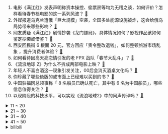 1. 电影《满江红》发表声明称资本操控、偷票房等均为无稽之谈，如何评价？怎样看待春节档电影的这一系列风波？ [:link:](https://www.zhihu.com/question/580641032)
2. 外媒报道乌克兰遭俄「巨大规模」空袭，全国多处能源设施被炸，这会给俄乌局势带来哪些影响？ [:link:](https://www.zhihu.com/question/580650617)
3. 网友质疑《满江红》剧情抄袭《龙门镖局》，具体情况如何？影视作品该如何鉴定抄袭或借鉴？ [:link:](https://www.zhihu.com/question/580632744)
4. 西安回民街 6 根面 20 元，官方回应「责令整改退钱」，如何整顿旅游市场乱象 ，提升消费者体验？ [:link:](https://www.zhihu.com/question/580642792)
5. 如何看待因高天亮恋情引发的老 FPX 战队「春节大乱斗」？ [:link:](https://www.zhihu.com/question/580657510)
6. 《流浪地球 2》为什么不拆成两部电影上映？ [:link:](https://www.zhihu.com/question/580596807)
7. 年轻人不喜白酒这一现象引发关注，00后会消灭酒桌文化吗？ [:link:](https://www.zhihu.com/question/578288539)
8. 你珍藏了哪些绝版的或市面上已经难以买到的书？ [:link:](https://www.zhihu.com/question/19560612)
9. 中国驻福冈总领事称「 8 名船员已确认死亡，其中有 6 名为中国船员」，哪些信息值得关注？ [:link:](https://www.zhihu.com/question/580624899)
10. 以现阶段的科技水平，可以实现《流浪地球2》中的同声传译吗？ [:link:](https://www.zhihu.com/question/580189928)
<details>
<summary>11 ~ 20</summary>

11. 明朝第一武将徐达在中国古代名将中能进前十吗？ [:link:](https://www.zhihu.com/question/40523319)
12. 《流浪地球 2》前面和中间的部分真的不无聊吗？ [:link:](https://www.zhihu.com/question/580083615)
13. 飞机上可以要第二份飞机餐吗？ [:link:](https://www.zhihu.com/question/290460008)
14. 佩斯科夫回应「末日时钟被拨快」，称「局势令人担忧，没有缓和迹象」，如何解读这一言论？俄乌局势如何缓解？ [:link:](https://www.zhihu.com/question/580624681)
15. 《狂飙》中高启盛是一个什么样的人？他更爱他哥哥还是他自己？ [:link:](https://www.zhihu.com/question/580583734)
16. 你认为春节有哪些习俗属于糟粕，让你来设计春节年俗，你会怎么做？ [:link:](https://www.zhihu.com/question/579244219)
17. 经济学里说的“租”是什么概念？ [:link:](https://www.zhihu.com/question/575376537)
18. 领导把人边缘化的手段会不会因00后整顿职场运动而失效？ [:link:](https://www.zhihu.com/question/573763637)
19. 生化环材是否即将起飞? [:link:](https://www.zhihu.com/question/578350519)
20. 孩子问「没有手机的年代，春节里小朋友们聚在一起」，玩什么游戏呢？ [:link:](https://www.zhihu.com/question/515030518)
</details>
<details>
<summary>21 ~ 30</summary>

21. 美国学生用 ChatGPT 写论文拿下全班最高分，如何看待这一行为？ChatGPT 会颠覆教育系统吗？ [:link:](https://www.zhihu.com/question/580642633)
22. 如何评价剧版《三体》第 14 集？ [:link:](https://www.zhihu.com/question/580088552)
23. 猫养不熟，是真的吗？ [:link:](https://www.zhihu.com/question/436007843)
24. 女子花 380 元买苹果树带回家，不料发现竟可拆卸，网友评「这样能随时更换水果品种」，如何看待此事？ [:link:](https://www.zhihu.com/question/579627808)
25. 女子回山东婆家过年，称有客来不被允许上桌吃饭，如何看待这种习俗？ [:link:](https://www.zhihu.com/question/579775482)
26. 为什么《流浪地球 2》里面的密码串是用较长的数字串增加复杂度，而不使用多种字符？ [:link:](https://www.zhihu.com/question/580233821)
27. 金庸小说里小龙女为啥要睡绳子上？ [:link:](https://www.zhihu.com/question/573236106)
28. 男朋友给我的备注是高达的角色“琪琪•安达鲁西亚”，这是什么意思？ [:link:](https://www.zhihu.com/question/567997977)
29. 春节就快过完了，充电器一拔许多人就和「浪浪山」道别了，离家是一种怎样的心情？你有哪些话还没来得及说？ [:link:](https://www.zhihu.com/question/580635994)
30. 如何评价刘德华在《流浪地球 2》中的演技？ [:link:](https://www.zhihu.com/question/579999384)
</details>
<details>
<summary>31 ~ 40</summary>

31. 黑鲨手机倒闭，电竞手机是不是终将被走向没落？ [:link:](https://www.zhihu.com/question/578253153)
32. 《流浪地球 2》海外开分 80%、观众喜爱度达 93%，这一成绩是否能说明中国科幻片走出国门了？ [:link:](https://www.zhihu.com/question/580423006)
33. 俄称美若援乌主战坦克将是对俄挑衅，这其中透露了哪些信息？ [:link:](https://www.zhihu.com/question/580501148)
34. 英国一跨性别女性因作为男性时强奸两名女性获罪，将被送往女子监狱，如何看待此事？这一做法是否合适？ [:link:](https://www.zhihu.com/question/580487434)
35. 有什么比较有质感的呢子大衣推荐? [:link:](https://www.zhihu.com/question/64487482)
36. Prompt Tuning 相比于 Fine Tuning 在哪些场景下表现更好？ [:link:](https://www.zhihu.com/question/504324484)
37. 空气悬挂为什么难以下放? [:link:](https://www.zhihu.com/question/563359052)
38. 钱真的会让人快乐吗？ [:link:](https://www.zhihu.com/question/574804182)
39. 无聊时可以做些什么？ [:link:](https://www.zhihu.com/question/20416111)
40. 为什么中国人在所有节日中，这么看重春节？ [:link:](https://www.zhihu.com/question/512577211)
</details>
<details>
<summary>41 ~ 50</summary>

41. 历史上有没有什么战术上的胜利扭转战略态势的例子？ [:link:](https://www.zhihu.com/question/449058555)
42. 从学生的C/C++水平，到生产环境水平，有什么好的建议？ [:link:](https://www.zhihu.com/question/267539869)
43. 电视剧《狂飙》第 26-27 集拍得怎么样？有哪些值得关注的剧情点？ [:link:](https://www.zhihu.com/question/580647719)
44. 极其容易受别人的影响，很在乎别人的看法，很多事情都违背了自己的内心怎么办？ [:link:](https://www.zhihu.com/question/20004141)
45. 22-23 赛季 NBA 76 人 137:133 力克篮网迎 6 连胜，如何评价这场比赛？ [:link:](https://www.zhihu.com/question/580536713)
46. 今年毕业但还没找到工作， 春节爸妈一直问我将来打算我压力很大怎么办？ [:link:](https://www.zhihu.com/question/579004695)
47. 学者称「要提防日美合谋对付中国，日本当前既有冲动更有行动」，如何解读？ [:link:](https://www.zhihu.com/question/579778614)
48. 普通人应该知道哪些法律常识？ [:link:](https://www.zhihu.com/question/19844498)
49. 电影《中国乒乓》称因宣发失误改期 2 月 17 日正式公映，如何评价这一片方行为？ [:link:](https://www.zhihu.com/question/580508727)
50. 一想到马上就要上班了，心里很烦躁怎么办？ [:link:](https://www.zhihu.com/question/580467347)
</details><details>
<summary>bilibili</summary>

1. 史上最离谱随机挑战！我们居然随机到去找邓超蹭饭！！！【第八期】 [:link:](//www.bilibili.com/video/BV1mx4y1M7m8)
2. 离谱！强行寄生在朋友家一周，他们回来后家里变成了... [:link:](//www.bilibili.com/video/BV11R4y187Np)
3. 送完这个礼物，他再也没有回过我消息…… [:link:](//www.bilibili.com/video/BV1NG4y1Q7Lz)
4. 今年不一样的年夜饭！ [:link:](//www.bilibili.com/video/BV1eA411k7eb)
5. 脸不疼？硬撑罢了！2022年度动画打脸大总结！【泛式】 [:link:](//www.bilibili.com/video/BV1QM411q73e)
6. 《崩坏：星穹铁道》跃迁PV：「太空喜剧」 [:link:](//www.bilibili.com/video/BV1fA411R7pq)
7. 快拿这个视频去诈骗你们化学老师 [:link:](//www.bilibili.com/video/BV1nG4y197jd)
8. 它，今年春节档最“奇怪”的电影？ [:link:](//www.bilibili.com/video/BV1u84y177ui)
9. 《原神》「流光拾遗之旅」——仙闻篇·木版年画 [:link:](//www.bilibili.com/video/BV11R4y187kj)
10. 【TF家族】2023新年音乐会《瞬间》（舞台篇） [:link:](//www.bilibili.com/video/BV1hY4y1o7SL)
<details>
<summary>11 ~ 20</summary>

11. 现在的小孩子到底有什么烦恼啊 [:link:](//www.bilibili.com/video/BV1mP4y1z78e)
12. “一开始很搞笑很可爱，但最后绷不住了” [:link:](//www.bilibili.com/video/BV1sM411q7Er)
13. 深度解析《流浪地球2》这是中国科幻迈向世界的一大步！ [:link:](//www.bilibili.com/video/BV1X8411w7mJ)
14. 有多少人注意到：他嘴角有根本擦不干净的血迹 [:link:](//www.bilibili.com/video/BV1S3411R7CC)
15. 《重生之我在云轩做花魁》1—11集无回顾合集 [:link:](//www.bilibili.com/video/BV1GG4y197TB)
16. 在非洲打赌能刷新什么记录？【小约翰】 [:link:](//www.bilibili.com/video/BV1A8411w723)
17. MC开局1像素，升级就会提高画质！最终超真实！ [:link:](//www.bilibili.com/video/BV1J24y1a7bG)
18. 【原神】抽奖送你满命胡桃和满命夜兰，请查收你的新年礼物！ [:link:](//www.bilibili.com/video/BV1nv4y1k7KM)
19. 疾 速 地 球 [:link:](//www.bilibili.com/video/BV1RG4y1D7bQ)
20. 顺手牵羊之学以致用 [:link:](//www.bilibili.com/video/BV1HT411f7Pr)
</details>
<details>
<summary>21 ~ 30</summary>

21. 怎样在游戏里分辨中国狙击手？ [:link:](//www.bilibili.com/video/BV1SD4y1n7su)
22. 耗时3天给德国室友炖了一盅佛跳墙, 他大受震撼 [:link:](//www.bilibili.com/video/BV1Dx4y1M7ky)
23. 库克帮雷军清库存？红米10A抵3000？我来试试！！ [:link:](//www.bilibili.com/video/BV1xv4y1k7YS)
24. 耗费心血还原西游记里孙悟空所做的乌金丹！吃的一刻我沉默了… [:link:](//www.bilibili.com/video/BV1YG4y1F7mD)
25. 满配唐僧误入大观园 [:link:](//www.bilibili.com/video/BV13841137WS)
26. 冬季骑行东北，遭遇寒潮手指意外骨折，零下35度在破房子里睡了一夜 [:link:](//www.bilibili.com/video/BV1vT411f7Qg)
27. 约 尔 蹦 迪，但 是 竖 屏 ！❤️【咬人猫】 [:link:](//www.bilibili.com/video/BV1GR4y1h7M8)
28. 向世界说“不”，一票否决权究竟有多香？ [:link:](//www.bilibili.com/video/BV18G4y1w7eL)
29. 接受粉丝挑战的第129天 烟花盛宴！ [:link:](//www.bilibili.com/video/BV1eA411k7FF)
30. 你小子必须发财听到没 [:link:](//www.bilibili.com/video/BV1KR4y1Y7JT)
</details>
<details>
<summary>31 ~ 40</summary>

31. 【全网最完整】小胖挑战九转大肠 评委尝后咬牙切齿 小胖高呼“值了” [:link:](//www.bilibili.com/video/BV15T411f7WE)
32. 零下-53℃？漠河极寒风冷，感受国内最低温的力量！【科技达】 [:link:](//www.bilibili.com/video/BV11Y4y1d7vq)
33. “郝郝反思”一下，春晚小品《坑》到底坑了谁？ [:link:](//www.bilibili.com/video/BV19P4y1z7Ro)
34. 我是如何从一名建筑工人成为百万粉丝UP主的？【读评论】 [:link:](//www.bilibili.com/video/BV1Sv4y1C7Ea)
35. 超豪华中式国宴年夜饭震惊芬兰家人一整年！十八道菜彻底撑晕在现场！新汉服狂拍照停不下来！芬兰家人各展神通上演联欢晚会！ [:link:](//www.bilibili.com/video/BV1Jv4y1k7Fq)
36. 毫无底线！试玩盗版地铁跑酷，建议下架！ [:link:](//www.bilibili.com/video/BV1m34y1Z7ET)
37. 《对接の小曲》(官方版本） [:link:](//www.bilibili.com/video/BV1Q34y1Z7Hg)
38. 朋友第一次演大佐，结果他不像演的！ [:link:](//www.bilibili.com/video/BV1xA411k7EW)
39. 把鸵鸟蛋做成咸蛋味道究竟如何？看着还是溏心的！ [:link:](//www.bilibili.com/video/BV1bd4y1W7Xh)
40. 旅行者：祝你新年好运来啊啊啊啊啊啊！！！ [:link:](//www.bilibili.com/video/BV14K411k7rx)
</details>
<details>
<summary>41 ~ 50</summary>

41. 【奇响天外】【十四人合唱】《一梦千宵》原神翻唱 [:link:](//www.bilibili.com/video/BV1x24y1a7LB)
42. 当年男演员没削尖下巴，也没把自己饿成瘦猴子 [:link:](//www.bilibili.com/video/BV1sT411f7PN)
43. 《初见照相馆》是全宇宙最好的小品！暗含15个无人发现的惊人细节！ [:link:](//www.bilibili.com/video/BV1vs4y147nd)
44. "他死在了最爱我的那一天，遗愿是让我永远忘记他" [:link:](//www.bilibili.com/video/BV1c24y1r73F)
45. 城 市 中 央 [:link:](//www.bilibili.com/video/BV1Dx4y1M7sY)
46. 上海京彩火锅半自助，9分钟加长版，全程高能！服务员剥虾剥到手抽筋！ [:link:](//www.bilibili.com/video/BV1JG4y1Q7zf)
47. 起床战争，但每个队伍随机一个玩家创造! [:link:](//www.bilibili.com/video/BV1g84y177pY)
48. 越是没有武器，越要变得强大！ [:link:](//www.bilibili.com/video/BV17x4y1M79L)
49. 喜欢2022的每个瞬间，2023年接好运！ [:link:](//www.bilibili.com/video/BV1P8411w7Yf)
50. 笑死我了，我妈过年抓到我爸“出轨”，王者荣耀应该对这件事负全责 [:link:](//www.bilibili.com/video/BV1Yy4y1d7wn)
</details>
<details>
<summary>51 ~ 60</summary>

51. 【假装讲电影】男人时间循环！被困婚礼当天！彻底解放天性！和伴娘玩嗨了！ [:link:](//www.bilibili.com/video/BV1q3411R7pL)
52. 《花开忘忧》动画版MV [:link:](//www.bilibili.com/video/BV17d4y1W7AQ)
53. 【明日方舟】“登临意”WB-EX1~8平民全关卡低配攻略（含突袭）！操作轻松+语音详解的愉悦攻略！《明日方舟》|魔法Zc目录 [:link:](//www.bilibili.com/video/BV1s3411R7pm)
54. 860万粉丝UP主开什么车？中国BOY又又换车了！ [:link:](//www.bilibili.com/video/BV1SY4y1Z7AG)
55. 赔偿一百万！神庙逃亡为何沦为坑钱烂作？ [:link:](//www.bilibili.com/video/BV1qM411t7qN)
56. 是兔年，但拿鸡整活...... [:link:](//www.bilibili.com/video/BV1vx4y1M7db)
57. 欧洲超万人聚集，只为来过中国年，场面吓人！ [:link:](//www.bilibili.com/video/BV1ns4y147Hc)
58. 《太想火就把所有流量密码全塞进一个视频了》 [:link:](//www.bilibili.com/video/BV1kY4y1d7xT)
59. 当熊妈妈第一次当妈妈……虽然手忙脚乱但依然能感受到爱意满满呀～ [:link:](//www.bilibili.com/video/BV1CR4y1a7Qp)
60. “没有人带你看烟花的话 我带你看”、 [:link:](//www.bilibili.com/video/BV19G4y1F74j)
</details>
<details>
<summary>61 ~ 70</summary>

61. 一盘摆成画的菜要多少钱？九吃帝王蟹，还要吞下传世名画【凭啥这么贵ep51-蟹仙画宴】 [:link:](//www.bilibili.com/video/BV19y4y1R7ry)
62. 俩江西帅小伙品尝爆辣美食，吃的过瘾聊的尽兴！ [:link:](//www.bilibili.com/video/BV1nY4y1o7Dn)
63. 30岁小伙住在40元旅馆过年，第一次吃麦当劳汉堡 [:link:](//www.bilibili.com/video/BV1BY4y1d7nC)
64. 农耕岷族 我的世界永恒的MC生存 二周目EP7 [:link:](//www.bilibili.com/video/BV1934y1Z7GG)
65. 两分钟看完流浪地球2（含剧透，慎点！） [:link:](//www.bilibili.com/video/BV14x4y1M7Bs)
66. 救命! 是妈之恶魔 [:link:](//www.bilibili.com/video/BV1K84y177Am)
67. 【散人】国产民俗恐怖《阿姐鼓》拯救姐姐 搞笑之旅（已更新至P3） [:link:](//www.bilibili.com/video/BV14v4y1k7zB)
68. 销冠大年初五才回老家，回家的路上还是没忍住啊。。。 [:link:](//www.bilibili.com/video/BV1bv4y1k75m)
69. 这款8年前的游戏放在21世纪确实有点早了 [:link:](//www.bilibili.com/video/BV18Y411X7wJ)
70. 2023我的世界拜年纪 [:link:](//www.bilibili.com/video/BV1a24y167fo)
</details>
<details>
<summary>71 ~ 80</summary>

71. 【罗翔】8岁以上压岁钱可以自己处置？小孩子打赏主播后还能追回吗？ [:link:](//www.bilibili.com/video/BV1PT411y7RU)
72. 两个人，两台电脑怀着梦想海骇阔工作室成立了！！！ [:link:](//www.bilibili.com/video/BV1mK411k7Yu)
73. 制作“二踢脚”伴侣 [:link:](//www.bilibili.com/video/BV1RG4y1X736)
74. 【原神】降魔大圣魈悟空 [:link:](//www.bilibili.com/video/BV1Xv4y1r7Ff)
75. “感动狗熊岭十大人物：熊妈妈” [:link:](//www.bilibili.com/video/BV1Gv4y1k7nx)
76. 我被黑了！！！洗不清了 [:link:](//www.bilibili.com/video/BV1bT411y7vi)
77. “过年亲戚问混的怎么了，就给他看这个视频！” [:link:](//www.bilibili.com/video/BV1dG4y1X7M5)
78. 最后的星期一 [:link:](//www.bilibili.com/video/BV1ET411y7Lc)
79. 我写了一年，您能听一分钟吗？ [:link:](//www.bilibili.com/video/BV1RY4y1d7Pt)
80. MC当玩家可以画任何生物？ [:link:](//www.bilibili.com/video/BV1fd4y1p7Cc)
</details>
<details>
<summary>81 ~ 90</summary>

81. 用10个月时间，亲手种一朵棉花是什么体验？ [:link:](//www.bilibili.com/video/BV1E8411P7qa)
82. 视唱练耳 [:link:](//www.bilibili.com/video/BV1Vs4y147GW)
83. 【黑胶完整】“带来这首「我（你）不配」” [:link:](//www.bilibili.com/video/BV1qY4y1o7F1)
84. 这就吹爆了？大胆开麦锐评《满江红》以及易烊千玺演技！ [:link:](//www.bilibili.com/video/BV1yY4y1o78y)
85. 按照观众描述画美少女 [:link:](//www.bilibili.com/video/BV1Mv4y1y7M6)
86. 【超级小桀】我给小区做的wifi覆盖完成啦 [:link:](//www.bilibili.com/video/BV17d4y1W7JE)
87. 有两把刷子，但没毛【Theshy的奇妙冒险06】 [:link:](//www.bilibili.com/video/BV1RP4y1z7QC)
88. 花2000块买台车！可以环游中国？ [:link:](//www.bilibili.com/video/BV1K8411A7q4)
89. 【桃大】满江红：吹爆了？巅峰神作？票房第一？我的真实评价：优缺点非常明显的春节档拼盘电影，可看可不看的一次性消费品！ [:link:](//www.bilibili.com/video/BV1aT411f7vK)
90. “小土狗就是最可爱的！” [:link:](//www.bilibili.com/video/BV1hY4y1o7Zw)
</details>
<details>
<summary>91 ~ 100</summary>

91. 厨师长教你：“原味肥肠”的川味酒香做法，爽脆滑嫩，香味十足 [:link:](//www.bilibili.com/video/BV1GT411f71i)
92. 「明日方舟」我准备了三年的时间，只为这一刻——一次性!精二两百个干员! [:link:](//www.bilibili.com/video/BV1ny4y1d7EV)
93. 超详细！70分钟带你看完璃月数千年的历史【原神编年史14/璃月年度总结篇】 [:link:](//www.bilibili.com/video/BV17M411q7E6)
94. 直升机能够飞起来，没有想那么简单，三分钟从原理到实操讲解 [:link:](//www.bilibili.com/video/BV1RG4y1X7cR)
95. 残忍凶手用刀猛割大动脉，但自己的身体却一点都不沾死者的血！ [:link:](//www.bilibili.com/video/BV1gT411f7fS)
96. 去网吧玩别人机器 [:link:](//www.bilibili.com/video/BV1dR4y1876N)
97. 10年9部，《熊出没》越看越想哭…… [:link:](//www.bilibili.com/video/BV1mG4y1D7UT)
98. 一片香肠破坏安保系统 [:link:](//www.bilibili.com/video/BV1dT41117Gv)
99. 高科技声波清洗骷髅钻石饰品一秒告诉你它有多脏 [:link:](//www.bilibili.com/video/BV16v4y1r7DC)
100. 炸裂伏笔！《流浪地球2》的第四条故事线-主角550W-M0SS [:link:](//www.bilibili.com/video/BV1h24y1r7Kh)
</details></details>